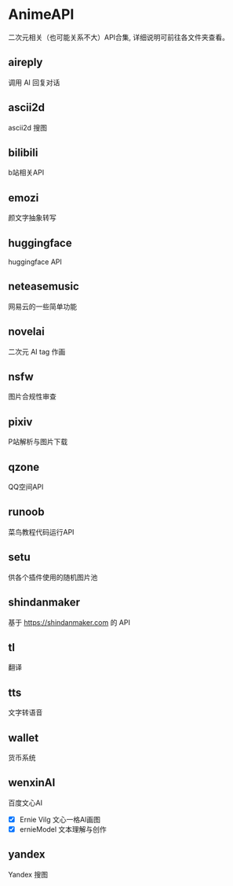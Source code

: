 # AnimeAPI
二次元相关（也可能关系不大）API合集, 详细说明可前往各文件夹查看。
## aireply
调用 AI 回复对话
## ascii2d
ascii2d 搜图
## bilibili
b站相关API
## emozi
颜文字抽象转写
## huggingface
huggingface API
## neteasemusic
网易云的一些简单功能
## novelai
二次元 AI tag 作画
## nsfw
图片合规性审查
## pixiv
P站解析与图片下载
## qzone
QQ空间API
## runoob
菜鸟教程代码运行API
## setu
供各个插件使用的随机图片池
## shindanmaker
基于 https://shindanmaker.com 的 API
## tl
翻译
## tts
文字转语音
## wallet
货币系统
## wenxinAI
百度文心AI
- [x] Ernie Vilg
文心一格AI画图
- [x] ernieModel
文本理解与创作
## yandex
Yandex 搜图
